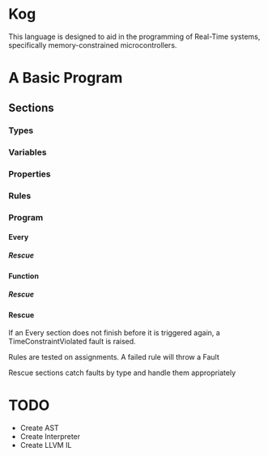 # Kog

This language is designed to aid in the programming of Real-Time systems, specifically memory-constrained microcontrollers.

# A Basic Program

## Sections
### Types
### Variables
### Properties
### Rules
### Program
#### Every
##### Rescue
#### Function
##### Rescue
#### Rescue

If an Every section does not finish before it is triggered again, a TimeConstraintViolated fault is raised.

Rules are tested on assignments. A failed rule will throw a Fault

Rescue sections catch faults by type and handle them appropriately
# TODO

* Create AST
* Create Interpreter
* Create LLVM IL
